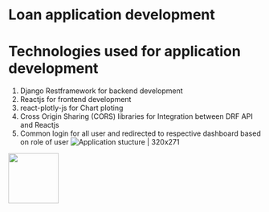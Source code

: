 # Loan application development

# Technologies used for application development
1) Django Restframework for backend development
2) Reactjs for frontend development
3) react-plotly-js for Chart ploting
4) Cross Origin Sharing (CORS) libraries for Integration between DRF API and Reactjs
5) Common login for all user and redirected to respective dashboard based on role of user
![Application stucture | 320x271](https://github.com/Amol892/Startup_business_loan_app/assets/114909137/530c4732-3491-41d7-a8e0-66bcef4e0bb1)
<img src="https://github.com/Amol892/Startup_business_loan_app/assets/114909137/530c4732-3491-41d7-a8e0-66bcef4e0bb1)" width="100" height="100">
